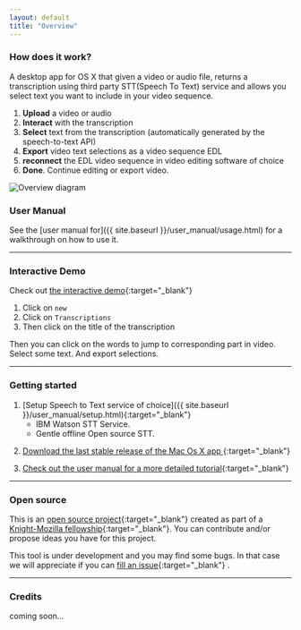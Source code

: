 ```yaml
---
layout: default
title: "Overview"
---
```


<!-- ## autoEdit 2 <small>Text based video editing </small> -->


### How does it work?

A desktop app for OS X that given a video or audio file, returns a transcription using third party STT(Speech To Text) service and allows you select text you want to include in your video sequence. 

1. **Upload** a video or audio
2. **Interact** with the transcription 
3. **Select** text from the transcription (automatically generated by the speech-to-text API)
5. **Export** video text selections as a video sequence <a  data-toggle="popover" title="{{site.definitions.edl.title}}" data-content="{{site.definitions.edl.description}}" data-placement="top">EDL</a>
6. **reconnect** the EDL video sequence in video editing software of choice 
7. **Done**. Continue editing or export video.



<img src="{{ site.baseurl }}/img/tutorial/0_diagram.png" class="sixtypercent" alt="Overview diagram">

<!-- use diagram from blog post -->



### User Manual  
See the [user manual for]({{ site.baseurl }}/user_manual/usage.html) for a walkthrough on how to use it.

---

### Interactive Demo 

Check out [the interactive demo]({{site.demo}}){:target="_blank"} 

1. Click on `new`
2. Click on `Transcriptions`
3. Then click on the title of the transcription

Then you can click on the words to jump to corresponding part in video. Select some text. And export selections.
<!-- 
<img src="{{ site.baseurl }}/img/gif/3_transcription.gif" class="sixtypercent" alt="Interactive demo"> -->

---

### Getting started

1. [Setup Speech to Text service of choice]({{ site.baseurl }}/user_manual/setup.html){:target="_blank"} 
	-  IBM Watson STT Service.
	-  Gentle offline Open source STT.
<!-- find bluemix tutorial on IBM site -->
2. [Download the last stable release of the Mac Os X app ]({{site.download}}){:target="_blank"}    
<!--  -->
3. [Check out the user manual for a more detailed tutorial]({{site.baseurl}}/user_manual/usage.html){:target="_blank"}   

---

### Open source 

This is an [open source project]({{site.github}}){:target="_blank"} 
created as part of a [Knight-Mozilla fellowship](https://opennews.org/what/fellowships/){:target="_blank"}. You can contribute and/or propose ideas you have for this project. 

This tool is under development and you may find some bugs. In that case we will appreciate if you can [fill an issue](https://github.com/OpenNewsLabs/autoEdit_2/issues){:target="_blank"} .

---

### Credits 

coming soon...